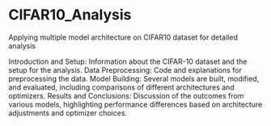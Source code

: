 # CIFAR10_Analysis
Applying multiple model architecture on CIFAR10 dataset for detailed analysis

Introduction and Setup: Information about the CIFAR-10 dataset and the setup for the analysis.
Data Preprocessing: Code and explanations for preprocessing the data.
Model Building: Several models are built, modified, and evaluated, including comparisons of different architectures and optimizers.
Results and Conclusions: Discussion of the outcomes from various models, highlighting performance differences based on architecture adjustments and optimizer choices.
